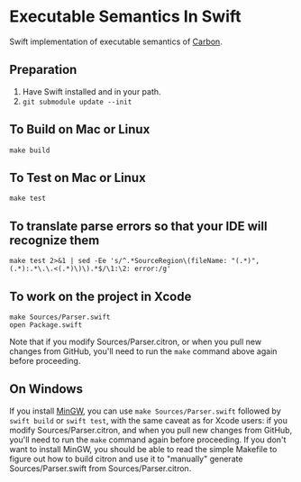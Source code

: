# Executable Semantics In Swift

Swift implementation of executable semantics of
[Carbon](https://carbon-language/carbon-lang).

## Preparation

1. Have Swift installed and in your path.
2. `git submodule update --init`

## To Build on Mac or Linux

    make build
    
## To Test on Mac or Linux

    make test

## To translate parse errors so that your IDE will recognize them

    make test 2>&1 | sed -Ee 's/^.*SourceRegion\(fileName: "(.*)", (.*):.*\.\.<(.*)\)\).*$/\1:\2: error:/g'

## To work on the project in Xcode

    make Sources/Parser.swift
    open Package.swift

Note that if you modify Sources/Parser.citron, or when you pull new changes from
GitHub, you'll need to run the `make` command above again before proceeding.

## On Windows

If you install [MinGW](https://sourceforge.net/projects/mingw/), you can use
`make Sources/Parser.swift` followed by `swift build` or `swift test`, with the
same caveat as for Xcode users: if you modify Sources/Parser.citron, and when
you pull new changes from GitHub, you'll need to run the `make` command again
before proceeding.  If you don't want to install MinGW, you should be able to
read the simple Makefile to figure out how to build citron and use it to
"manually" generate Sources/Parser.swift from Sources/Parser.citron.
